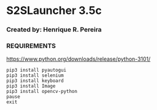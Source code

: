 # S2SLauncher 3.5c

### Created by: Henrique R. Pereira

### REQUIREMENTS
https://www.python.org/downloads/release/python-3101/

```
pip3 install pyautogui
pip3 install selenium
pip3 install keyboard
pip3 install Image
pip3 install opencv-python
pause
exit
```


